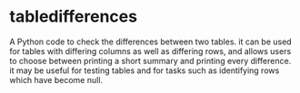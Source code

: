 # tabledifferences
A Python code to check the differences between two tables.
it can be used for tables with differing columns as well as differing rows, and allows users to choose between printing a short summary and printing every difference. it may be useful for testing tables and for tasks such as identifying rows which have become null. 
